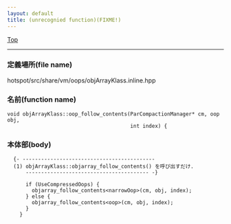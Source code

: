 ```yaml
---
layout: default
title: (unrecognied function)(FIXME!)
---
```

[Top](../index.html)

--- 
### 定義場所(file name)
hotspot/src/share/vm/oops/objArrayKlass.inline.hpp

### 名前(function name)
```
void objArrayKlass::oop_follow_contents(ParCompactionManager* cm, oop obj,
                                        int index) {
```

### 本体部(body)
```
  {- -------------------------------------------
  (1) objArrayKlass::objarray_follow_contents() を呼び出すだけ.
      ---------------------------------------- -}

	  if (UseCompressedOops) {
	    objarray_follow_contents<narrowOop>(cm, obj, index);
	  } else {
	    objarray_follow_contents<oop>(cm, obj, index);
	  }
	}
	
```


